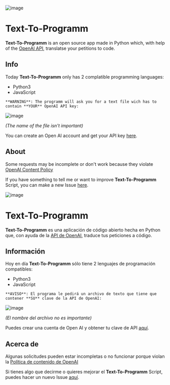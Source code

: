  ![image](https://i.imgur.com/6UI5j0E.png)
# Text-To-Programm

**Text-To-Programm** is an open source app made in Python which, with help of the [OpenAI API](https://openai.com/api/), translatse your petitions to code.

## Info
Today **Text-To-Programm** only has 2 complatible programming languages:
- Python3
- JavaScript
```
**WARNING**: The programm will ask you for a text file wich has to contain **YOUR** OpenAI API key:
```

![image](https://user-images.githubusercontent.com/100363165/205625249-919981ca-1246-4b21-be8c-eda35a2eabb2.jpg)

_(The name of the file isn't important)_

You can create an Open AI account and get your API key [here](https://beta.openai.com/signup).

## About
Some requests may be incomplete or don't work because they violate [OpenAI Content Policy](https://beta.openai.com/docs/usage-policies/content-policy)

If you have something to tell me or want to improve **Text-To-Programm** Script, you can make a new Issue [here](https://github.com/c1b3r-p3d1a/Text-To-Programm/issues/new).

![image](https://i.imgur.com/QSelqM0.png)
# Text-To-Programm

**Text-To-Programm** es una aplicación de código abierto hecha en Python que, con ayuda de la [API de OpenAI](https://openai.com/api/), traduce tus peticiones a código.

## Información
Hoy en día **Text-To-Programm** sólo tiene 2 lenguajes de programación compatibles:
- Python3
- JavaScript
```
**AVISO**: El programa le pedirá un archivo de texto que tiene que contener **SU** clave de la API de OpenAI:
```

![image](https://user-images.githubusercontent.com/100363165/205625249-919981ca-1246-4b21-be8c-eda35a2eabb2.jpg)

_(El nombre del archivo no es importante)_

Puedes crear una cuenta de Open AI y obtener tu clave de API [aquí](https://beta.openai.com/signup).

## Acerca de
Algunas solicitudes pueden estar incompletas o no funcionar porque violan la [Política de contenido de OpenAI](https://beta.openai.com/docs/usage-policies/content-policy)

Si tienes algo que decirme o quieres mejorar el **Text-To-Programm** Script, puedes hacer un nuevo Issue [aquí](https://github.com/c1b3r-p3d1a/Text-To-Programm/issues/new).
